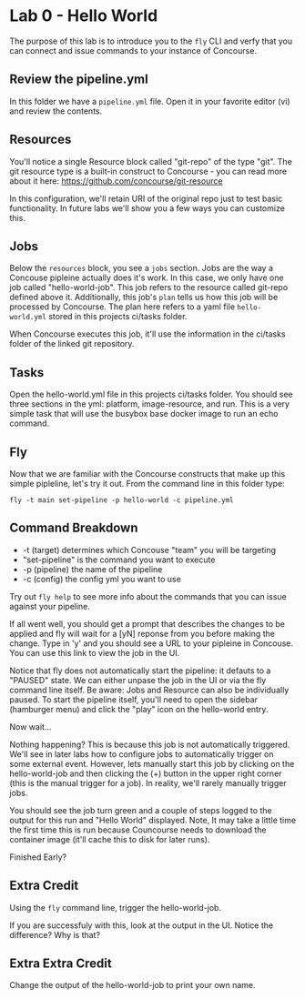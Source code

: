 # Lab 0 - Hello World

The purpose of this lab is to introduce you to the `fly` CLI and verfy that you can connect and issue commands to your instance of Concourse.

## Review the pipeline.yml

In this folder we have a `pipeline.yml` file.  Open it in your favorite editor (vi) and review the contents.

## Resources

You'll notice a single Resource block called "git-repo" of the type "git".  The git resource type is a built-in construct to Concourse - you can read more about it here: https://github.com/concourse/git-resource

In this configuration, we'll retain URI of the original repo just to test basic functionality.  In future labs we'll show you a few ways you can customize this.

## Jobs

Below the `resources` block, you see a `jobs` section.  Jobs are the way a Concouse pipleine actually does it's work.  In this case, we only have one job called "hello-world-job".  This job refers to the resource called git-repo defined above it.  Additionally, this job's `plan` tells us how this job will be processed by Concourse.  The plan here refers to a yaml file `hello-world.yml` stored in this projects ci/tasks folder.

When Concourse executes this job, it'll use the information in the ci/tasks folder of the linked git repository.

## Tasks

Open the hello-world.yml file in this projects ci/tasks folder.  You should see three sections in the yml:  platform, image-resource, and run.  This is a very simple task that will use the busybox base docker image to run an echo command.

## Fly

Now that we are familiar with the Concourse constructs that make up this simple pipleline, let's try it out.  From the command line in this folder type:

```
fly -t main set-pipeline -p hello-world -c pipeline.yml
```

## Command Breakdown

* -t (target) determines which Concouse "team" you will be targeting
* "set-pipeline" is the command you want to execute
* -p (pipeline) the name of the pipeline
* -c (config) the config yml you want to use

Try out `fly help` to see more info about the commands that you can issue against your pipeline.

If all went well, you should get a prompt that describes the changes to be applied and fly will wait for a [yN] reponse from you before making the change.  Type in 'y' and you should see a URL to your pipleine in Concouse.  You can use this link to view the job in the UI.

Notice that fly does not automatically start the pipeline: it defauts to a "PAUSED" state.  We can either unpase the job in the UI or via the fly command line itself.  Be aware: Jobs and Resource can also be individually paused.  To start the pipeline itself, you'll need to open the sidebar (hamburger menu) and click the "play" icon on the hello-world entry.

Now wait...

Nothing happening?  This is because this job is not automatically triggered.  We'll see in later labs how to configure jobs to automatically trigger on some external event.  However, lets manually start this job by clicking on the hello-world-job and then clicking the (+) button in the upper right corner (this is the manual trigger for a job).  In reality, we'll rarely manually trigger jobs.

You should see the job turn green and a couple of steps logged to the output for this run and "Hello World" displayed.  Note, It may take a little time the first time this is run because Councourse needs to download the container image (it'll cache this to disk for later runs).

Finished Early?

## Extra Credit

Using the `fly` command line, trigger the hello-world-job.

If you are successfuly with this, look at the output in the UI.  Notice the difference?  Why is that?

## Extra Extra Credit

Change the output of the hello-world-job to print your own name.